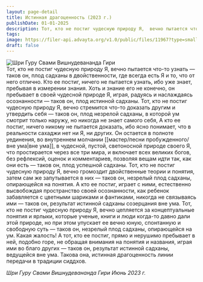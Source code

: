```yaml
---
layout: page-detail
title: Истинная драгоценность (2023 г.)
publishDate: 01-01-2025
description: Тот, кто не постиг чудесную природу Я,  вечно пытается что-то узнать —  таков он, плод садханы в двойственности,  где всегда есть Я и то, что от него отлично.  Кто ее постиг, ничего не пытается узнать,  ибо уже знает, пребывая в измерении знания.  Хоть и знание его не конечно...
tags:
image: https://filer-api.advayta.org/v1.0/public/files/11967?type=small
draft: false
---
```

![Шри Гуру Свами Вишнудевананда Гири](https://filer-api.advayta.org/v1.0/public/files/11967?size=medium "Шри Гуру Свами Вишнудевананда Гири")  
Тот, кто не постиг чудесную природу Я,  вечно пытается что-то узнать —  таков он, плод садханы в двойственности,  где всегда есть Я и то, что от него отлично.  Кто ее постиг, ничего не пытается узнать,  ибо уже знает, пребывая в измерении знания.  Хоть и знание его не конечно,  он пребывает в своей чудесной природе Я,  играя, радуясь и наслаждаясь осознанности —  таков он, плод истинной садханы.  Тот, кто не постиг чудесную природу Я,  вечно стремится что-то доказать другим  и утвердить себя —  таков он, плод незрелой садханы,  в которой ум смотрит только наружу,  но никогда не знает самого себя,  А кто ее постиг, ничего никому не пытается доказать,  ибо ясно понимает, что в реальности сахаджи  нет ни Я, ни других.  Он остается в полноте уединения,  во внутреннем молчании [[мастер/песни пробужденного/вне ума|вне ума]],  в чудесной, пустой,  светоносной природе своего Я,  что простирается через все три мира,  и включает всех великих богов,  без рефлексий, оценок и комментариев,  позволяя вещам идти так, как они есть —  таков он, плод успешной садханы.  Тот, кто не постиг чудесную природу Я,  вечно громоздит двойственные теории и понятия,  затем сам же запутывается в них —  таков он, незрелый плод садханы,  опирающейся на понятия.  А кто ее постиг, играет с ними,  естественно высвобождая пространство своей осознанности,  как ребенок забавляется с цветными шариками и фантиками,  никогда не связываясь ими —  таков он, результат истинной садханы  созерцания вне ума.  Тот, кто не постиг чудесную природу Я,  вечно цепляется за концептуальные понятия и ярлыки,  которые ученые, книги и люди когда-то давно  дали этой природе,  но при этом упускает ее вечно юную,  спонтанную и свободную суть —  таков он, незрелый плод садханы,  опирающейся на ум.  Какая жалость!  А тот, кто ее постиг, прямо и нерушимо пребывает в ней, подобно горе,  не обращая внимания на понятия  и названия, играя ими во благо других —  таков он, результат истинной садханы,  ведущейся вне ума.  Такова она, истинная драгоценность  линии передачи в традиции сиддхов.

 *Шри Гуру Свами Вишнудевананда Гири*
 *Июнь 2023 г.*  
  
